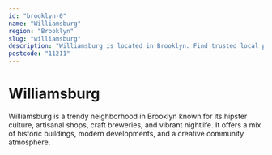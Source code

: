 ```yaml
---
id: "brooklyn-0"
name: "Williamsburg"
region: "Brooklyn"
slug: "williamsburg"
description: "Williamsburg is located in Brooklyn. Find trusted local plumbers serving this area."
postcode: "11211"
---
```


# Williamsburg

Williamsburg is a trendy neighborhood in Brooklyn known for its hipster culture, artisanal shops, craft breweries, and vibrant nightlife. It offers a mix of historic buildings, modern developments, and a creative community atmosphere. 